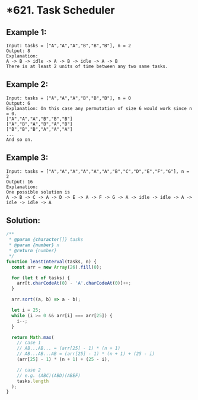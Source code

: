 # \*621. Task Scheduler

## Example 1:

    Input: tasks = ["A","A","A","B","B","B"], n = 2
    Output: 8
    Explanation:
    A -> B -> idle -> A -> B -> idle -> A -> B
    There is at least 2 units of time between any two same tasks.

## Example 2:

    Input: tasks = ["A","A","A","B","B","B"], n = 0
    Output: 6
    Explanation: On this case any permutation of size 6 would work since n = 0.
    ["A","A","A","B","B","B"]
    ["A","B","A","B","A","B"]
    ["B","B","B","A","A","A"]
    ...
    And so on.

## Example 3:

    Input: tasks = ["A","A","A","A","A","A","B","C","D","E","F","G"], n = 2
    Output: 16
    Explanation:
    One possible solution is
    A -> B -> C -> A -> D -> E -> A -> F -> G -> A -> idle -> idle -> A -> idle -> idle -> A

## Solution:

```javascript
/**
 * @param {character[]} tasks
 * @param {number} n
 * @return {number}
 */
function leastInterval(tasks, n) {
  const arr = new Array(26).fill(0);

  for (let t of tasks) {
    arr[t.charCodeAt(0) - 'A'.charCodeAt(0)]++;
  }

  arr.sort((a, b) => a - b);

  let i = 25;
  while (i >= 0 && arr[i] === arr[25]) {
    i--;
  }

  return Math.max(
    // case 1
    // AB...AB... = (arr[25] - 1) * (n + 1)
    // AB...AB...AB = (arr[25] - 1) * (n + 1) + (25 - i)
    (arr[25] - 1) * (n + 1) + (25 - i),

    // case 2
    // e.g. (ABC)(ABD)(ABEF)
    tasks.length
  );
}
```
